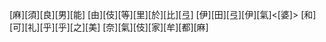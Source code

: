 [麻][須][良][男][能] [由][伎][等][里][於][比][弖] [伊][田][弖][伊][氣]<[婆]> [和][可][礼][乎][乎][之][美] [奈][氣][伎][家][牟][都][麻]
